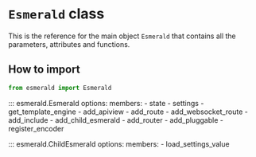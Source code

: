 # **`Esmerald`** class

This is the reference for the main object `Esmerald` that contains all the parameters,
attributes and functions.

## How to import

```python
from esmerald import Esmerald
```

::: esmerald.Esmerald
    options:
        members:
            - state
            - settings
            - get_template_engine
            - add_apiview
            - add_route
            - add_websocket_route
            - add_include
            - add_child_esmerald
            - add_router
            - add_pluggable
            - register_encoder

::: esmerald.ChildEsmerald
    options:
        members:
            - load_settings_value
